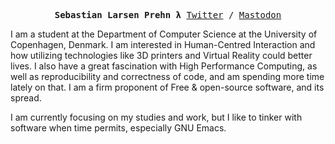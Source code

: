 <p><pre align="center">
<strong>Sebastian Larsen Prehn λ</strong> <a href="https://twitter.com/sebastianprehn">Twitter</a> / <a href="https://emacs.ch/@sebastianprehn">Mastodon</a></pre></p>

I am a student at the Department of Computer Science at the University of Copenhagen, Denmark. I am interested in Human-Centred Interaction and how utilizing technologies like 3D printers and Virtual Reality could better lives. I also have a great fascination with High Performance Computing, as well as reproducibility and correctness of code, and am spending more time lately on that. I am a firm proponent of Free & open-source software, and its spread.

I am currently focusing on my studies and work, but I like to tinker with software when time permits, especially GNU Emacs.
